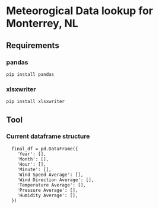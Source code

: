 # Meteorogical Data lookup for Monterrey, NL

## Requirements

### pandas

`pip install pandas`

### xlsxwriter

`pip install xlsxwriter`

## Tool

### Current dataframe structure

```
  final_df = pd.DataFrame({
    'Year': [],
    'Month': [],
    'Hour': [],
    'Minute': [],
    'Wind Speed Average': [],
    'Wind Direction Average': [],
    'Temperature Average': [],
    'Pressure Average': [],
    'Humidity Average': [],
  })
```
